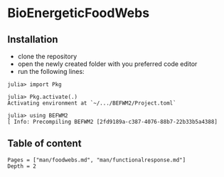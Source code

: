 # BioEnergeticFoodWebs
## Installation 

- clone the repository
- open the newly created folder with you preferred code editor
- run the following lines:
```julia-repl
julia> import Pkg 

julia> Pkg.activate(.)
Activating environment at `~/.../BEFWM2/Project.toml`

julia> using BEFWM2
[ Info: Precompiling BEFWM2 [2fd9189a-c387-4076-88b7-22b33b5a4388]
```

## Table of content

```@contents
Pages = ["man/foodwebs.md", "man/functionalresponse.md"]
Depth = 2
```


